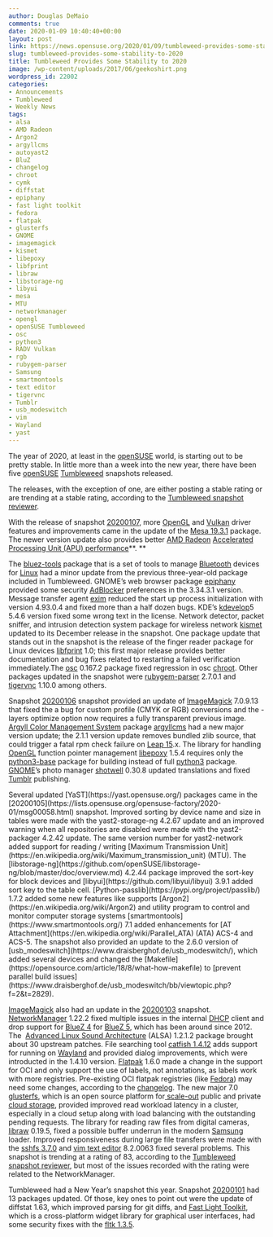 ```yaml
---
author: Douglas DeMaio
comments: true
date: 2020-01-09 10:40:40+00:00
layout: post
link: https://news.opensuse.org/2020/01/09/tumbleweed-provides-some-stability-to-2020/
slug: tumbleweed-provides-some-stability-to-2020
title: Tumbleweed Provides Some Stability to 2020
image: /wp-content/uploads/2017/06/geekoshirt.png
wordpress_id: 22002
categories:
- Announcements
- Tumbleweed
- Weekly News
tags:
- alsa
- AMD Radeon
- Argon2
- argyllcms
- autoyast2
- BluZ
- changelog
- chroot
- cymk
- diffstat
- epiphany
- fast light toolkit
- fedora
- flatpak
- glusterfs
- GNOME
- imagemagick
- kismet
- libepoxy
- libfprint
- libraw
- libstorage-ng
- libyui
- mesa
- MTU
- networkmanager
- opengl
- openSUSE Tumbleweed
- osc
- python3
- RADV Vulkan
- rgb
- rubygem-parser
- Samsung
- smartmontools
- text editor
- tigervnc
- Tumblr
- usb_modeswitch
- vim
- Wayland
- yast
---
```


The year of 2020, at least in the [openSUSE](https://www.opensuse.org/) world, is starting out to be pretty stable. In little more than a week into the new year, there have been five [openSUSE](https://www.opensuse.org/) [Tumbleweed](https://en.opensuse.org/Portal:Tumbleweed) snapshots released.

The releases, with the exception of one, are either posting a stable rating or are trending at a stable rating, according to the [Tumbleweed snapshot reviewer](http://review.tumbleweed.boombatower.com/).

With the release of snapshot [20200107](https://lists.opensuse.org/opensuse-factory/2020-01/msg00110.html), more [OpenGL](https://www.opengl.org/) and [Vulkan](https://developer.nvidia.com/vulkan-driver) driver features and improvements came in the update of the [Mesa 19.3.1](https://www.phoronix.com/scan.php?page=article&item=mesa-193-features) package. The newer version update also provides better [AMD Radeon](https://www.amd.com/en/graphics/radeon-rx-graphics) [Accelerated Processing Unit (APU) performance](https://www.phoronix.com/scan.php?page=news_item&px=Mesa-Radeon-Boost-No-vRAM-Type)**. **

The [bluez-tools](https://code.google.com/archive/p/bluez-tools/) package that is a set of tools to manage [Bluetooth](https://en.wikipedia.org/wiki/Bluetooth) devices for [Linux](https://www.linux.org/) had a minor update from the previous three-year-old package included in Tumbleweed. GNOME’s web browser package [epiphany](https://wiki.gnome.org/Apps/Web) provided some security [AdBlocker](https://adblockplus.org/) preferences in the 3.34.3.1 version. Message transfer agent [exim](https://www.exim.org/) reduced the start up process initialization with version 4.93.0.4 and fixed more than a half dozen bugs. KDE’s [kdevelop](https://www.kdevelop.org/)5 5.4.6 version fixed some wrong text in the license. Network detector, packet sniffer, and intrusion detection system package for wireless network [kismet](https://www.kismetwireless.net/docs/readme/quickstart/) updated to its December release in the snapshot. One package update that stands out in the snapshot is the release of the finger reader package for Linux devices [libfprint](https://fprint.freedesktop.org/) 1.0; this first major release provides better documentation and bug fixes related to restarting a failed verification immediately.The [osc](https://en.opensuse.org/openSUSE:OSC) 0.167.2 package fixed regression in osc [chroot](https://en.wikipedia.org/wiki/Chroot). Other packages updated in the snapshot were [rubygem-parser](https://rubygems.org/gems/parser/versions/2.2.3.0) 2.7.0.1 and [tigervnc](https://tigervnc.org/) 1.10.0 among others.

Snapshot [20200106](https://lists.opensuse.org/opensuse-factory/2020-01/msg00091.html) snapshot provided an update of [ImageMagick](https://www.imagemagick.org/) 7.0.9.13 that fixed the a bug for custom profile (CMYK or RGB) conversions and the -layers optimize option now requires a fully transparent previous image. [Argyll Color Management System](https://www.argyllcms.com/) package [argyllcms](https://www.argyllcms.com/) had a new major version update; the 2.1.1 version update removes bundled zlib source, that could trigger a fatal rpm check failure on [Leap 15](https://software.opensuse.org/distributions/leap).x. The library for handling [OpenGL](https://www.opengl.org/) function pointer management [libepoxy](https://github.com/anholt/libepoxy) 1.5.4 requires only the [python3-base](https://rpmfind.net/linux/rpm2html/search.php?query=python3-base) package for building instead of full [python3](https://www.python.org/download/releases/3.0/) package. [GNOME](https://www.gnome.org/)’s photo manager [shotwell](https://wiki.gnome.org/Apps/Shotwell) 0.30.8 updated translations and fixed [Tumblr](https://www.tumblr.com/) publishing.

<!-- more -->Several updated [YaST](https://yast.opensuse.org/) packages came in the [20200105](https://lists.opensuse.org/opensuse-factory/2020-01/msg00058.html) snapshot. Improved sorting by device name and size in tables were made with the yast2-storage-ng 4.2.67 update and an improved warning when all repositories are disabled were made with the yast2-packager 4.2.42 update. The same version number for yast2-network added support for reading / writing [Maximum Transmission Unit](https://en.wikipedia.org/wiki/Maximum_transmission_unit) (MTU). The [libstorage-ng](https://github.com/openSUSE/libstorage-ng/blob/master/doc/overview.md) 4.2.44 package improved the sort-key for block devices and [libyui](https://github.com/libyui/libyui) 3.9.1 added sort key to the table cell. [Python-passlib](https://pypi.org/project/passlib/) 1.7.2 added some new features like supports [Argon2](https://en.wikipedia.org/wiki/Argon2) and utility program to control and monitor computer storage systems [smartmontools](https://www.smartmontools.org/) 7.1 added enhancements for [AT Attachment](https://en.wikipedia.org/wiki/Parallel_ATA) (ATA) ACS-4 and ACS-5. The snapshot also provided an update to the 2.6.0 version of [usb_modeswitch](https://www.draisberghof.de/usb_modeswitch/), which added several devices and changed the [Makefile](https://opensource.com/article/18/8/what-how-makefile) to [prevent parallel build issues](https://www.draisberghof.de/usb_modeswitch/bb/viewtopic.php?f=2&t=2829).

[ImageMagick](https://www.imagemagick.org/) also had an update in the [20200103](https://lists.opensuse.org/opensuse-factory/2020-01/msg00040.html) snapshot. [NetworkManager](https://en.wikipedia.org/wiki/NetworkManager) 1.22.2 fixed multiple issues in the internal [DHCP](https://en.wikipedia.org/wiki/Dynamic_Host_Configuration_Protocol) client and drop support for [BlueZ 4](http://www.bluez.org/download/) for [BlueZ 5](http://www.bluez.org/release-of-bluez-5-0/), which has been around since 2012. The  [Advanced Linux Sound Architecture](https://alsa-project.org/) (ALSA) 1.2.1.2 package brought about 30 upstream patches. File searching tool [catfish 1.4.12](https://bluesabre.org/2020/01/01/catfish-1-4-12-released/) adds support for running on [Wayland](https://wayland.freedesktop.org/) and provided dialog improvements, which were introducted in the 1.4.10 version. [Flatpak](https://flatpak.org/) 1.6.0 made a change in the support for OCI and only support the use of labels, not annotations, as labels work with more registries. Pre-existing OCI flatpak registries (like [Fedora](https://en.wikipedia.org/wiki/Fedora)) may need some changes, according to the [changelog](https://github.com/flatpak/flatpak/releases). The new major 7.0 [glusterfs](https://www.gluster.org/), which is an open source platform for[ scale-out](https://en.wikipedia.org/wiki/Scale-out) public and private[ cloud storage](https://en.wikipedia.org/wiki/Cloud_storage), provided improved read workload latency in a cluster, especially in a cloud setup along with load balancing with the outstanding pending requests. The library for reading raw files from digital cameras, [libraw](https://www.libraw.org/) 0.19.5, fixed a possible buffer underrun in the modern [Samsung](https://www.samsung.com/us/) loader. Improved responsiveness during large file transfers were made with the [sshfs 3.7.0](https://en.wikipedia.org/wiki/SSHFS) and [vim text editor](https://www.vim.org/) 8.2.0063 fixed several problems. This snapshot is trending at a rating of 83, according to the [Tumbleweed snapshot reviewer](http://review.tumbleweed.boombatower.com/), but most of the issues recorded with the rating were related to the NetworkManager.

Tumbleweed had a New Year’s snapshot this year. Snapshot [20200101](https://lists.opensuse.org/opensuse-factory/2020-01/msg00025.html) had 13 packages updated. Of those, key ones to point out were the update of diffstat 1.63, which improved parsing for git diffs, and [Fast Light Toolkit](https://www.fltk.org/), which is a cross-platform widget library for graphical user interfaces, had some security fixes with the [fltk 1.3.5](https://www.fltk.org/doc-1.3/fltk.pdf).

